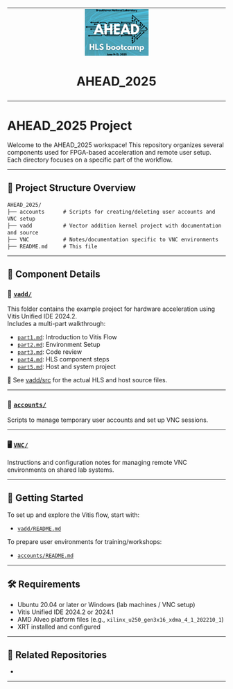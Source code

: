 <table class="sphinxhide" width="100%">
 <tr>
   <td align="center"><img src="vadd/images/copy.png" width="30%"/><h1>AHEAD_2025</h1>
   </td>
 </tr>
 <tr>
 <td>
 </td>
 </tr>
</table>

# AHEAD_2025 Project

Welcome to the AHEAD_2025 workspace! This repository organizes several components used for FPGA-based acceleration and remote user setup. Each directory focuses on a specific part of the workflow.

---

## 📂 Project Structure Overview
```
AHEAD_2025/
├── accounts      # Scripts for creating/deleting user accounts and VNC setup
├── vadd          # Vector addition kernel project with documentation and source
├── VNC           # Notes/documentation specific to VNC environments
├── README.md     # This file
```

---

## 📜 Component Details

### 🔧 [`vadd/`](./vadd)
This folder contains the example project for hardware acceleration using Vitis Unified IDE 2024.2.  
Includes a multi-part walkthrough:
- [`part1.md`](./vadd/part1.md): Introduction to Vitis Flow
- [`part2.md`](./vadd/part2.md): Environment Setup  
- [`part3.md`](./vadd/part3.md): Code review
- [`part4.md`](./vadd/part4.md): HLS component steps  
- [`part5.md`](./vadd/part5.md): Host and system project

📁 See [vadd/src](./vadd/src) for the actual HLS and host source files.

---

### 👤 [`accounts/`](./accounts)
Scripts to manage temporary user accounts and set up VNC sessions.

<!-- Includes:
- `user_create.sh` / `user_delete.sh`: User management
- `user_vnc.sh`: VNC setup per user
- `README.md`: Details for system admins -->

---

### 🖥️ [`VNC/`](./VNC)
Instructions and configuration notes for managing remote VNC environments on shared lab systems.

---

## 🧭 Getting Started

To set up and explore the Vitis flow, start with:
- [`vadd/README.md`](./vadd/README.md)

To prepare user environments for training/workshops:
- [`accounts/README.md`](./accounts/README.md)

---

## 🛠️ Requirements
- Ubuntu 20.04 or later or Windows (lab machines / VNC setup)
- Vitis Unified IDE 2024.2 or 2024.1
- AMD Alveo platform files (e.g., `xilinx_u250_gen3x16_xdma_4_1_202210_1`)
- XRT installed and configured

---

## 🔗 Related Repositories

- 

---
